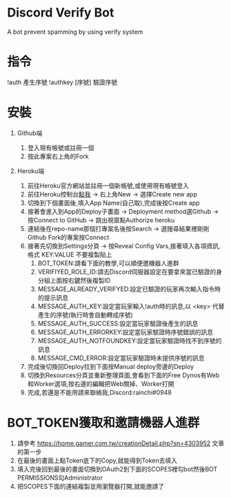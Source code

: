 # Discord Verify Bot
A bot prevent spamming by using verify system

# 指令
!auth 產生序號
!authkey [序號] 驗證序號

# 安裝
1. Github端
    1. 登入現有帳號或註冊一個
    2. 按此專案右上角的Fork
  
2. Heroku端
    1. 前往Heroku官方網站並註冊一個新帳號,或使用現有帳號登入
    2. 前往Heroku控制台[點我](https://dashboard.heroku.com) -> 右上角New -> 選擇Create new app
    3. 切換到下個畫面後,填入App Name(自己取),完成後按Create app 
    4. 接著會進入到App的Deploy子畫面 -> Deployment method選Github -> 按Connect to GitHub -> 跳出視窗點Authorize heroku
    5. 連結後在repo-name那個打專案名後按Search -> 選搜尋結果裡剛剛Github Fork的專案按Connect
    6. 接著先切換到Settings分頁 -> 按Reveal Config Vars,接著填入各項資訊,
        格式 KEY:VALUE 不要複製貼上
        1. BOT_TOKEN:請看下面的教學,可以順便邀機器人進群
        2. VERIFIYED_ROLE_ID:請去Discord伺服器設定在要拿來當已驗證的身分組上面按右鍵然後複製ID
        3. MESSAGE_ALREADY_VERIFYED:設定已驗證的玩家再次輸入指令時的提示訊息
        4. MESSAGE_AUTH_KEY:設定當玩家輸入!auth時的訊息,以 \<key\> 代替產生的序號(執行時會自動轉成序號)
        5. MESSAGE_AUTH_SUCCESS:設定當玩家驗證後產生的訊息
        6. MESSAGE_AUTH_ERRORKEY:設定當玩家驗證時序號錯誤的訊息
        7. MESSAGE_AUTH_NOTFOUNDKEY:設定當玩家驗證時找不到序號的訊息
        8. MESSAGE_CMD_ERROR:設定當玩家驗證時未提供序號的訊息
    7. 完成後切換回Deploy拉到下面按Manual deploy旁邊的Deploy
    8. 切換到Resources分頁並重新整理頁面,會看到下面的Free Dynos有Web和Worker選項,按右邊的編輯把Web關掉、Worker打開
    9. 完成,若還是不能用請來聯絡我,Discord:rainchi#0948

# BOT_TOKEN獲取和邀請機器人進群
1. 請參考 https://home.gamer.com.tw/creationDetail.php?sn=4303952 文章的第一步
2. 在最後的畫面上點Token底下的Copy,就能得到Token去填入
3. 填入完後回到最後的畫面切換到OAuth2到下面的SCOPES裡勾bot然後BOT PERMISSIONS勾Administrator
4. 把SCOPES下面的連結複製並用瀏覽器打開,就能邀請了

